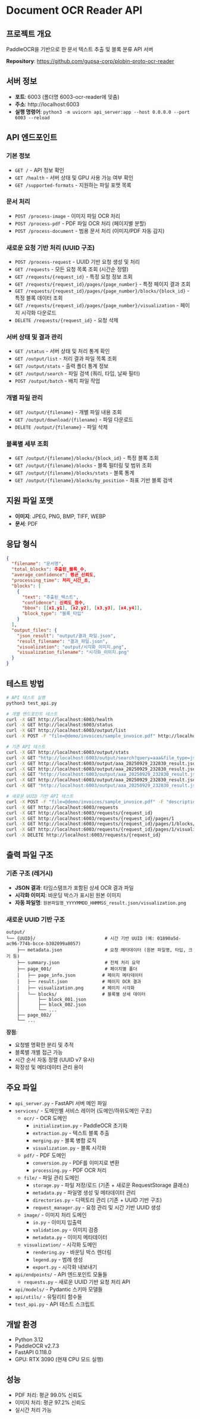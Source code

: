 # Document OCR Reader API

## 프로젝트 개요
PaddleOCR을 기반으로 한 문서 텍스트 추출 및 블록 분류 API 서버

**Repository**: https://github.com/gupsa-corp/plobin-proto-ocr-reader

## 서버 정보
- **포트**: 6003 (폴더명 6003-ocr-reader에 맞춤)
- **주소**: http://localhost:6003
- **실행 명령어**: `python3 -m uvicorn api_server:app --host 0.0.0.0 --port 6003 --reload`

## API 엔드포인트

### 기본 정보
- `GET /` - API 정보 확인
- `GET /health` - 서버 상태 및 GPU 사용 가능 여부 확인
- `GET /supported-formats` - 지원하는 파일 포맷 목록

### 문서 처리
- `POST /process-image` - 이미지 파일 OCR 처리
- `POST /process-pdf` - PDF 파일 OCR 처리 (페이지별 분할)
- `POST /process-document` - 범용 문서 처리 (이미지/PDF 자동 감지)

### 새로운 요청 기반 처리 (UUID 구조)
- `POST /process-request` - UUID 기반 요청 생성 및 처리
- `GET /requests` - 모든 요청 목록 조회 (시간순 정렬)
- `GET /requests/{request_id}` - 특정 요청 정보 조회
- `GET /requests/{request_id}/pages/{page_number}` - 특정 페이지 결과 조회
- `GET /requests/{request_id}/pages/{page_number}/blocks/{block_id}` - 특정 블록 데이터 조회
- `GET /requests/{request_id}/pages/{page_number}/visualization` - 페이지 시각화 다운로드
- `DELETE /requests/{request_id}` - 요청 삭제

### 서버 상태 및 결과 관리
- `GET /status` - 서버 상태 및 처리 통계 확인
- `GET /output/list` - 처리 결과 파일 목록 조회
- `GET /output/stats` - 출력 폴더 통계 정보
- `GET /output/search` - 파일 검색 (쿼리, 타입, 날짜 필터)
- `POST /output/batch` - 배치 파일 작업

### 개별 파일 관리
- `GET /output/{filename}` - 개별 파일 내용 조회
- `GET /output/download/{filename}` - 파일 다운로드
- `DELETE /output/{filename}` - 파일 삭제

### 블록별 세부 조회
- `GET /output/{filename}/blocks/{block_id}` - 특정 블록 조회
- `GET /output/{filename}/blocks` - 블록 필터링 및 범위 조회
- `GET /output/{filename}/blocks/stats` - 블록 통계
- `GET /output/{filename}/blocks/by_position` - 좌표 기반 블록 검색

## 지원 파일 포맷
- **이미지**: JPEG, PNG, BMP, TIFF, WEBP
- **문서**: PDF

## 응답 형식
```json
{
  "filename": "문서명",
  "total_blocks": 추출된_블록_수,
  "average_confidence": 평균_신뢰도,
  "processing_time": 처리_시간_초,
  "blocks": [
    {
      "text": "추출된_텍스트",
      "confidence": 신뢰도_점수,
      "bbox": [[x1,y1], [x2,y2], [x3,y3], [x4,y4]],
      "block_type": "블록_타입"
    }
  ],
  "output_files": {
    "json_result": "output/결과_파일.json",
    "result_filename": "결과_파일.json",
    "visualization": "output/시각화_이미지.png",
    "visualization_filename": "시각화_이미지.png"
  }
}
```

## 테스트 방법
```bash
# API 테스트 실행
python3 test_api.py

# 개별 엔드포인트 테스트
curl -X GET http://localhost:6003/health
curl -X GET http://localhost:6003/status
curl -X GET http://localhost:6003/output/list
curl -X POST -F "file=@demo/invoices/sample_invoice.pdf" http://localhost:6003/process-pdf

# 기존 API 테스트
curl -X GET http://localhost:6003/output/stats
curl -X GET "http://localhost:6003/output/search?query=aaa&file_type=json"
curl -X GET http://localhost:6003/output/aaa_20250929_232830_result.json
curl -X GET http://localhost:6003/output/aaa_20250929_232830_result.json/blocks/5
curl -X GET "http://localhost:6003/output/aaa_20250929_232830_result.json/blocks?confidence_min=0.95&start=0&end=10"
curl -X GET http://localhost:6003/output/aaa_20250929_232830_result.json/blocks/stats
curl -X GET "http://localhost:6003/output/aaa_20250929_232830_result.json/blocks/by_position?x=500&y=300"

# 새로운 UUID 기반 API 테스트
curl -X POST -F "file=@demo/invoices/sample_invoice.pdf" -F "description=테스트 요청" http://localhost:6003/process-request
curl -X GET http://localhost:6003/requests
curl -X GET http://localhost:6003/requests/{request_id}
curl -X GET http://localhost:6003/requests/{request_id}/pages/1
curl -X GET http://localhost:6003/requests/{request_id}/pages/1/blocks/1
curl -X GET http://localhost:6003/requests/{request_id}/pages/1/visualization
curl -X DELETE http://localhost:6003/requests/{request_id}
```

## 출력 파일 구조

### 기존 구조 (레거시)
- **JSON 결과**: 타임스탬프가 포함된 상세 OCR 결과 파일
- **시각화 이미지**: 바운딩 박스가 표시된 원본 이미지
- **자동 파일명**: `원본파일명_YYYYMMDD_HHMMSS_result.json/visualization.png`

### 새로운 UUID 기반 구조
```
output/
└── {UUID}/                          # 시간 기반 UUID (예: 01890a5d-ac96-774b-bcce-b302099a8057)
    ├── metadata.json                # 요청 메타데이터 (원본 파일명, 타입, 크기 등)
    ├── summary.json                 # 전체 처리 요약
    ├── page_001/                    # 페이지별 폴더
    │   ├── page_info.json          # 페이지 메타데이터
    │   ├── result.json             # 페이지 OCR 결과
    │   ├── visualization.png       # 페이지 시각화
    │   └── blocks/                 # 블록별 상세 데이터
    │       ├── block_001.json
    │       ├── block_002.json
    │       └── ...
    ├── page_002/
    └── ...
```

**장점**:
- 요청별 명확한 분리 및 추적
- 블록별 개별 접근 가능
- 시간 순서 자동 정렬 (UUID v7 유사)
- 확장성 및 메타데이터 관리 용이

## 주요 파일
- `api_server.py` - FastAPI 서버 메인 파일
- `services/` - 도메인별 서비스 레이어 (도메인/하위도메인 구조)
  - `ocr/` - OCR 도메인
    - `initialization.py` - PaddleOCR 초기화
    - `extraction.py` - 텍스트 블록 추출
    - `merging.py` - 블록 병합 로직
    - `visualization.py` - 블록 시각화
  - `pdf/` - PDF 도메인
    - `conversion.py` - PDF를 이미지로 변환
    - `processing.py` - PDF OCR 처리
  - `file/` - 파일 관리 도메인
    - `storage.py` - 파일 저장/로드 (기존 + 새로운 RequestStorage 클래스)
    - `metadata.py` - 파일명 생성 및 메타데이터 관리
    - `directories.py` - 디렉토리 관리 (기존 + UUID 기반 구조)
    - `request_manager.py` - 요청 관리 및 시간 기반 UUID 생성
  - `image/` - 이미지 처리 도메인
    - `io.py` - 이미지 입출력
    - `validation.py` - 이미지 검증
    - `metadata.py` - 이미지 메타데이터
  - `visualization/` - 시각화 도메인
    - `rendering.py` - 바운딩 박스 렌더링
    - `legend.py` - 범례 생성
    - `export.py` - 시각화 내보내기
- `api/endpoints/` - API 엔드포인트 모듈들
  - `requests.py` - 새로운 UUID 기반 요청 처리 API
- `api/models/` - Pydantic 스키마 모델들
- `api/utils/` - 유틸리티 함수들
- `test_api.py` - API 테스트 스크립트

## 개발 환경
- Python 3.12
- PaddleOCR v2.7.3
- FastAPI 0.118.0
- GPU: RTX 3090 (현재 CPU 모드 실행)

## 성능
- PDF 처리: 평균 99.0% 신뢰도
- 이미지 처리: 평균 97.2% 신뢰도
- 실시간 처리 가능
